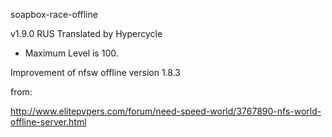soapbox-race-offline

v1.9.0 RUS
Translated by Hypercycle
+ Maximum Level is 100.

Improvement of nfsw offline version 1.8.3

from:

http://www.elitepvpers.com/forum/need-speed-world/3767890-nfs-world-offline-server.html
